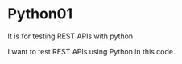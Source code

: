 # Python01
It is for testing REST APIs with python

I want to test REST APIs using Python in this code.

